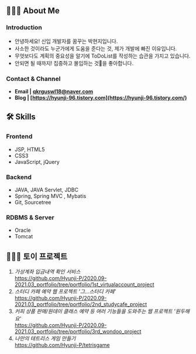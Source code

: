 
## 💁🏻‍♀️ About Me
### Introduction
- 안녕하세요! 신입 개발자를 꿈꾸는 박현지입니다.
- 사소한 것이라도 누군가에게 도움을 준다는 것, 제가 개발에 빠진 이유입니다.
- 무엇보다도 계획의 중요성을 알기에 ToDoList를 작성하는 습관을 가지고 있습니다.
- 안되면 될 때까지! 집중하고 몰입하는 것👀을 좋아합니다.
### Contact & Channel 
- **Email | qkrguswl18@naver.com**
- **Blog | [https://hyunji-96.tistory.com](https://hyunji-96.tistory.com/)**

## 🛠 Skills
### Frontend 
- JSP, HTML5
- CSS3
- JavaScript, jQuery
### Backend
- JAVA, JAVA Servlet, JDBC
- Spring, Spring MVC , Mybatis
- Git, Sourcetree
### RDBMS & Server
- Oracle
- Tomcat

## 👩🏻‍💻 토이 프로젝트
1. *가상계좌 입금내역 확인 서비스* <br> https://github.com/Hyunji-P/2020.09-2021.03_portfolio/tree/portfolio/1st_virtualaccount_project
2. *스터디 카페 예약 웹 프로젝트 '그...스터디 카페'* <br> https://github.com/Hyunji-P/2020.09-2021.03_portfolio/tree/portfolio/2nd_studycafe_project
3. *커피 상품 판매/원데이 클래스 예약 등 여러 기능들을 도와주는 웹 프로젝트 '원두해요'* <br> https://github.com/Hyunji-P/2020.09-2021.03_portfolio/tree/portfolio/3rd_wondoo_project
4. *나만의 테트리스 게임 만들기* <br> https://github.com/Hyunji-P/tetrisgame
